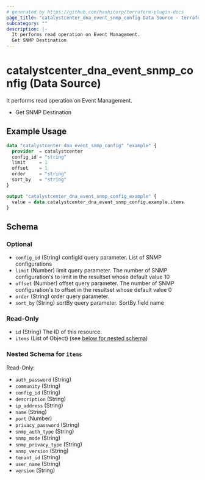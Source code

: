 ```yaml
---
# generated by https://github.com/hashicorp/terraform-plugin-docs
page_title: "catalystcenter_dna_event_snmp_config Data Source - terraform-provider-catalystcenter"
subcategory: ""
description: |-
  It performs read operation on Event Management.
  Get SNMP Destination
---
```


# catalystcenter_dna_event_snmp_config (Data Source)

It performs read operation on Event Management.

- Get SNMP Destination

## Example Usage

```terraform
data "catalystcenter_dna_event_snmp_config" "example" {
  provider  = catalystcenter
  config_id = "string"
  limit     = 1
  offset    = 1
  order     = "string"
  sort_by   = "string"
}

output "catalystcenter_dna_event_snmp_config_example" {
  value = data.catalystcenter_dna_event_snmp_config.example.items
}
```

<!-- schema generated by tfplugindocs -->
## Schema

### Optional

- `config_id` (String) configId query parameter. List of SNMP configurations
- `limit` (Number) limit query parameter. The number of SNMP configuration's to limit in the resultset whose default value 10
- `offset` (Number) offset query parameter. The number of SNMP configuration's to offset in the resultset whose default value 0
- `order` (String) order query parameter.
- `sort_by` (String) sortBy query parameter. SortBy field name

### Read-Only

- `id` (String) The ID of this resource.
- `items` (List of Object) (see [below for nested schema](#nestedatt--items))

<a id="nestedatt--items"></a>
### Nested Schema for `items`

Read-Only:

- `auth_password` (String)
- `community` (String)
- `config_id` (String)
- `description` (String)
- `ip_address` (String)
- `name` (String)
- `port` (Number)
- `privacy_password` (String)
- `snmp_auth_type` (String)
- `snmp_mode` (String)
- `snmp_privacy_type` (String)
- `snmp_version` (String)
- `tenant_id` (String)
- `user_name` (String)
- `version` (String)
